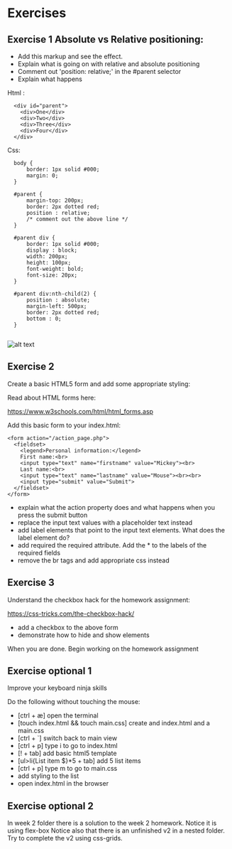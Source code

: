 
# Exercises

## Exercise 1 Absolute vs Relative positioning:

- Add this markup and see the effect.
- Explain what is going on with relative and absolute positioning
- Comment out 'position: relative;' in the #parent selector
- Explain what happens

Html : 
```
  <div id="parent">
    <div>One</div>
    <div>Two</div>
    <div>Three</div>
    <div>Four</div>
  </div>
```

Css:

```
  body {
      border: 1px solid #000;
      margin: 0;
  }

  #parent {
      margin-top: 200px;
      border: 2px dotted red;
      position : relative;
      /* comment out the above line */
  }

  #parent div {
      border: 1px solid #000;
      display : block;
      width: 200px;
      height: 100px;
      font-weight: bold;
      font-size: 20px;
  }

  #parent div:nth-child(2) {
      position : absolute;
      margin-left: 500px;
      border: 2px dotted red;
      bottom : 0;
  }
  
```
![alt text](https://github.com/senner007/temp/blob/master/classwork_3/positioning.png "horizontal nav")


## Exercise 2

Create a basic HTML5 form and add some appropriate styling:

Read about HTML forms here:

https://www.w3schools.com/html/html_forms.asp

Add this basic form to your index.html:

```
<form action="/action_page.php">
  <fieldset>
    <legend>Personal information:</legend>
    First name:<br>
    <input type="text" name="firstname" value="Mickey"><br>
    Last name:<br>
    <input type="text" name="lastname" value="Mouse"><br><br>
    <input type="submit" value="Submit">
  </fieldset>
</form>
```

- explain what the action property does and what happens when you press the submit button
- replace the input text values with a placeholder text instead
- add label elements that point to the input text elements. What does the label element do?
- add required the required attribute. Add the * to the labels of the required fields 
- remove the br tags and add appropriate css instead

## Exercise 3

Understand the checkbox hack for the homework assignment:

https://css-tricks.com/the-checkbox-hack/

- add a checkbox to the above form
- demonstrate how to hide and show elements

When you are done. Begin working on the homework assignment

## Exercise optional 1 

Improve your keyboard ninja skills

Do the following without touching the mouse:

- [ctrl + æ] open the terminal
- [touch index.html && touch main.css] create and index.html and a main.css
- [ctrl + `] switch back to main view
- [ctrl + p] type i to go to index.html
- [! + tab] add basic html5 template
- [ul>li{List item $}*5 + tab] add 5 list items
- [ctrl + p] type m to go to main.css
- add styling to the list
- open index.html in the browser 


## Exercise optional 2
 
In week 2 folder there is a solution to the week 2 homework. Notice it is using flex-box
Notice also that there is an unfinished v2 in a nested folder. 
Try to complete the v2 using css-grids.